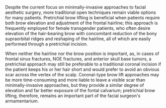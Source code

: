 Despite the current focus on minimally-invasive approaches to facial aesthetic surgery, more traditional open techniques remain viable options for many patients. Pretrichial brow lifting is beneficial when patients require both brow elevation and adjustment of the frontal hairline; this approach is frequently employed for female transgender patients, who often desire elevation of the hair-bearing brow with concomitant reduction of the bony supraorbital ridges and reshaping of the hairline, all of which are easily performed through a pretrichial incision.

When neither the hairline nor the brow position is important, as, in cases of frontal sinus fractures, NOE fractures, and anterior skull base tumors, a pretrichial approach may still be preferable to a traditional coronal incision if the patient keeps his or her hair short and would prefer to avoid an obvious scar across the vertex of the scalp. Coronal-type brow lift approaches may be more time-consuming and more liable to leave a visible scar than minimally-invasive approaches, but they provide a similar degree of elevation and far better exposure of the fontal calvarium; pretrichial brow lifting, therefore, remains an important part of the facial surgeon's armamentarium.